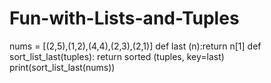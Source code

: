 # Fun-with-Lists-and-Tuples
nums = [(2,5),(1,2),(4,4),(2,3),(2,1)]
def last (n):return n[1]
def sort_list_last(tuples):
    return sorted (tuples, key=last)
    print(sort_list_last(nums))
